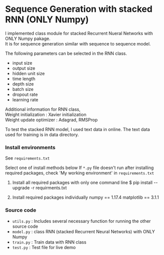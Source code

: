 # Sequence Generation with stacked RNN (ONLY Numpy)

I implemented class module for stacked Recurrent Nueral Networks with ONLY Numpy pakage.  
It is for sequence generation similar with sequence to sequence model.


The following parameters can be selected in the RNN class.
 - input size
 - output size
 - hidden unit size
 - time length
 - depth size
 - batch size
 - dropout rate
 - learning rate


Additional information for RNN class,  
Weight initialization : Xavier initialization  
Weight update optimizer : Adagrad, RMSProp  


To test the stacked RNN model, I used text data in online.
The text data used for training is in data directory.



### Install environments
See `requirements.txt`

Select one of install methods below
If `*.py` file doesn't run after installing required packages, check 'My working environment' in `requirements.txt`


1. Install all required packages with only one command line
$ pip install --upgrade -r requirments.txt

1. Install required packages individually
numpy == 1.17.4
matplotlib == 3.1.1



### Source code

* `utils.py` : Includes several necessary function for running the other source code
* `model.py` : class RNN (stacked Recurrent Neural Networks) with ONLY Numpy
* `train.py` : Train data with RNN class
* `test.py` : Test file for live demo
